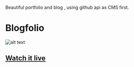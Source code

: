 Beautiful portfolio and blog , using github api as CMS first.
# Blogfolio

![alt text](https://user-images.githubusercontent.com/62385965/213757677-6edb6b21-2ce0-4755-bfe1-574634cdaec8.png)

## [Watch it live](https://pasquale-favella.github.io/)
